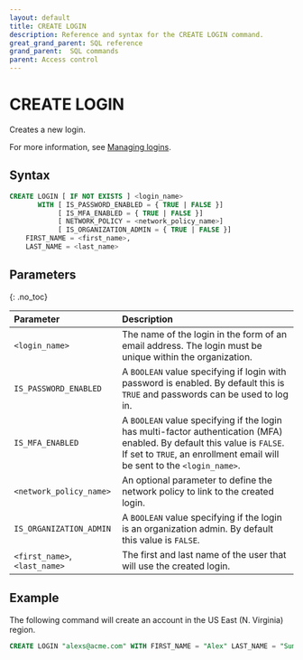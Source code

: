 ```yaml
---
layout: default
title: CREATE LOGIN
description: Reference and syntax for the CREATE LOGIN command.
great_grand_parent: SQL reference
grand_parent:  SQL commands
parent: Access control
---
```


# CREATE LOGIN
Creates a new login.

For more information, see [Managing logins](../../../Guides/managing-your-organization/managing-logins.md).

## Syntax

```sql
CREATE LOGIN [ IF NOT EXISTS ] <login_name> 
	   WITH [ IS_PASSWORD_ENABLED = { TRUE | FALSE }]
            [ IS_MFA_ENABLED = { TRUE | FALSE }]
            [ NETWORK_POLICY = <network_policy_name>]
            [ IS_ORGANIZATION_ADMIN = { TRUE | FALSE }]
	FIRST_NAME = <first_name>,
	LAST_NAME = <last_name> 
```

## Parameters 
{: .no_toc} 

| Parameter                     | Description   |
| :-----------------------------| :------------ |
| `<login_name>`                | The name of the login in the form of an email address. The login must be unique within the organization.   |
| `IS_PASSWORD_ENABLED`         | A `BOOLEAN` value specifying if login with password is enabled. By default this is `TRUE` and passwords can be used to log in. |
| `IS_MFA_ENABLED`              | A `BOOLEAN` value specifying if the login has multi-factor authentication (MFA) enabled. By default this value is `FALSE`. If set to `TRUE`, an enrollment email will be sent to the `<login_name>`.  |
| `<network_policy_name>`       | An optional parameter to define the network policy to link to the created login. |         
| `IS_ORGANIZATION_ADMIN`       | A `BOOLEAN` value specifying if the login is an organization admin. By default this value is `FALSE`. |      
| `<first_name>`, `<last_name>` | The first and last name of the user that will use the created login. |

## Example

The following command will create an account in the US East (N. Virginia) region.

```sql
CREATE LOGIN "alexs@acme.com" WITH FIRST_NAME = "Alex" LAST_NAME = "Summers";
```
